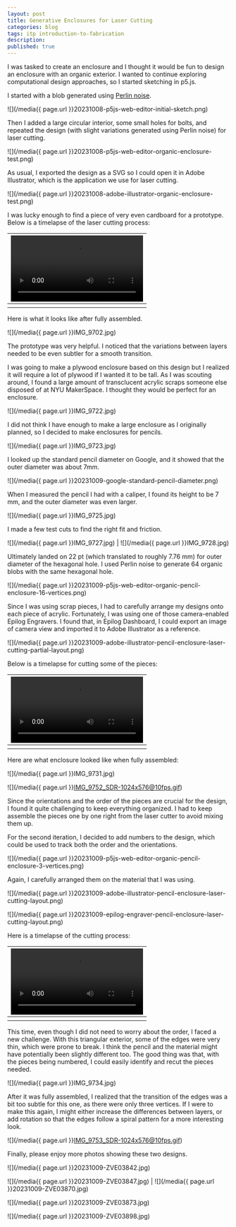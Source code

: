 ```yaml
---
layout: post
title: Generative Enclosures for Laser Cutting
categories: blog
tags: itp introduction-to-fabrication
description: 
published: true
---
```


I was tasked to create an enclosure and I thought it would be fun to design an enclosure with an organic exterior. I wanted to continue exploring computational design approaches, so I started sketching in p5.js.

<!--more-->

I started with a blob generated using [Perlin noise](https://en.wikipedia.org/wiki/Perlin_noise).

![](/media{{ page.url }}20231008-p5js-web-editor-initial-sketch.png)

Then I added a large circular interior, some small holes for bolts, and repeated the design (with slight variations generated using Perlin noise) for laser cutting.

![](/media{{ page.url }}20231008-p5js-web-editor-organic-enclosure-test.png)

As usual, I exported the design as a SVG so I could open it in Adobe Illustrator, which is the application we use for laser cutting.

![](/media{{ page.url }}20231008-adobe-illustrator-organic-enclosure-test.png)

I was lucky enough to find a piece of very even cardboard for a prototype. Below is a timelapse of the laser cutting process:

<table style="width: 100%;">
  <thead><tr><th>
    <video controls width="100%" preload="auto" poster="">
      <source src="/media{{ page.url }}IMG_9700.mp4" type='video/mp4'>
    </video>
  </th></tr></thead>
  <tbody><tr style="text-align: center;"><th></th></tr></tbody>
</table>

Here is what it looks like after fully assembled.

![](/media{{ page.url }}IMG_9702.jpg)

The prototype was very helpful. I noticed that the variations between layers needed to be even subtler for a smooth transition.

I was going to make a plywood enclosure based on this design but I realized it will require a lot of plywood if I wanted it to be tall. As I was scouting around, I found a large amount of transclucent acrylic scraps someone else disposed of at NYU MakerSpace. I thought they would be perfect for an enclosure.

![](/media{{ page.url }}IMG_9722.jpg)

I did not think I have enough to make a large enclosure as I originally planned, so I decided to make enclosures for pencils.

![](/media{{ page.url }}IMG_9723.jpg)

I looked up the standard pencil diameter on Google, and it showed that the outer diameter was about 7mm.

![](/media{{ page.url }}20231009-google-standard-pencil-diameter.png)

When I measured the pencil I had with a caliper, I found its height to be 7 mm, and the outer diameter was even larger.

![](/media{{ page.url }}IMG_9725.jpg)

I made a few test cuts to find the right fit and friction.

![](/media{{ page.url }}IMG_9727.jpg) | ![](/media{{ page.url }}IMG_9728.jpg)

Ultimately landed on 22 pt (which translated to roughly 7.76 mm) for outer diameter of the hexagonal hole. I used Perlin noise to generate 64 organic blobs with the same hexagonal hole.

![](/media{{ page.url }}20231009-p5js-web-editor-organic-pencil-enclosure-16-vertices.png)

Since I was using scrap pieces, I had to carefully arrange my designs onto each piece of acrylic. Fortunately, I was using one of those camera-enabled Epilog Engravers. I found that, in Epilog Dashboard, I could export an image of camera view and imported it to Adobe Illustrator as a reference.

![](/media{{ page.url }}20231009-adobe-illustrator-pencil-enclosure-laser-cutting-partial-layout.png)

Below is a timelapse for cutting some of the pieces:

<table style="width: 100%;">
  <thead><tr><th>
    <video controls width="100%" preload="auto" poster="">
      <source src="/media{{ page.url }}IMG_9729.mp4" type='video/mp4'>
    </video>
  </th></tr></thead>
  <tbody><tr style="text-align: center;"><th></th></tr></tbody>
</table>

Here are what enclosure looked like when fully assembled:

![](/media{{ page.url }}IMG_9731.jpg)

![](/media{{ page.url }}IMG_9752_SDR-1024x576@10fps.gif)

Since the orientations and the order of the pieces are crucial for the design, I found it quite challenging to keep everything organized. I had to keep assemble the pieces one by one right from the laser cutter to avoid mixing them up.

For the second iteration, I decided to add numbers to the design, which could be used to track both the order and the orientations.

![](/media{{ page.url }}20231009-p5js-web-editor-organic-pencil-enclosure-3-vertices.png)

Again, I carefully arranged them on the material that I was using.

![](/media{{ page.url }}20231009-adobe-illustrator-pencil-enclosure-laser-cutting-layout.png)

![](/media{{ page.url }}20231009-epilog-engraver-pencil-enclosure-laser-cutting-layout.png)

Here is a timelapse of the cutting process:

<table style="width: 100%;">
  <thead><tr><th>
    <video controls width="100%" preload="auto" poster="">
      <source src="/media{{ page.url }}IMG_9732.mp4" type='video/mp4'>
    </video>
  </th></tr></thead>
  <tbody><tr style="text-align: center;"><th></th></tr></tbody>
</table>

This time, even though I did not need to worry about the order, I faced a new challenge. With this triangular exterior, some of the edges were very thin, which were prone to break. I think the pencil and the material might have potentially been slightly different too. The good thing was that, with the pieces being numbered, I could easily identify and recut the pieces needed.

![](/media{{ page.url }}IMG_9734.jpg)

After it was fully assembled, I realized that the transition of the edges was a bit too subtle for this one, as there were only three vertices. If I were to make this again, I might either increase the differences between layers, or add rotation so that the edges follow a spiral pattern for a more interesting look.

![](/media{{ page.url }}IMG_9753_SDR-1024x576@10fps.gif)

Finally, please enjoy more photos showing these two designs.

![](/media{{ page.url }}20231009-ZVE03842.jpg)

![](/media{{ page.url }}20231009-ZVE03847.jpg) | ![](/media{{ page.url }}20231009-ZVE03870.jpg)

![](/media{{ page.url }}20231009-ZVE03873.jpg)

![](/media{{ page.url }}20231009-ZVE03898.jpg)
